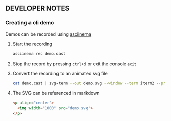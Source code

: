## DEVELOPER NOTES


### Creating a cli demo

Demos can be recorded using [asciinema](https://asciinema.org/)

1. Start the recording

    ```sh
    asciinema rec demo.cast
    ```

2. Stop the record by pressing `ctrl+d` or exit the console `exit`

3. Convert the recording to an animated svg file

    ```sh
    cat demo.cast | svg-term --out demo.svg --window --term iterm2 --profile  "Afterglow.itermcolors"
    ```

4. The SVG can be referenced in markdown

    ````markdown
    <p align="center">
      <img width="1000" src="demo.svg">
    </p>
    ````
